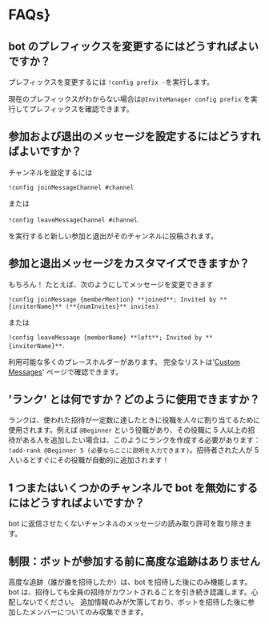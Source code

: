 # FAQs}

## bot のプレフィックスを変更するにはどうすればよいですか？

プレフィックスを変更するには `!config prefix -`を実行します。

現在のプレフィックスがわからない場合は`@InviteManager config prefix` を実行してプレフィックスを確認できます。

## 参加および退出のメッセージを設定するにはどうすればよいですか？

チャンネルを設定するには

`!config joinMessageChannel #channel`

または

`!config leaveMessageChannel #channel`.

を実行すると新しい参加と退出がそのチャンネルに投稿されます。

## 参加と退出メッセージをカスタマイズできますか？

もちろん！ たとえば、次のようにしてメッセージを変更できます

`!config joinMessage {memberMention} **joined**; Invited by **{inviterName}** (**{numInvites}** invites)`

または

`!config leaveMessage {memberName} **left**; Invited by **{inviterName}**`.

利用可能な多くのプレースホルダーがあります。 完全なリストは'[Custom Messages](/ja/modules/invites/custom-messages.md)' ページで確認できます。

## 'ランク' とは何ですか？どのように使用できますか？

ランクは、使われた招待が一定数に達したときに役職を人々に割り当てるために使用されます。例えば `@Beginner` という役職があり、その役職に 5 人以上の招待がある人を追加したい場合は、このようにランクを作成する必要があります： `!add-rank @Beginner 5 (必要ならここに説明を入力できます)`。招待者された人が 5 人いるとすぐにその役職が自動的に追加されます！

## 1 つまたはいくつかのチャンネルで bot を無効にするにはどうすればよいですか？

bot に返信させたくないチャンネルのメッセージの読み取り許可を取り除きます。

## 制限：ボットが参加する前に高度な追跡はありません

高度な追跡（誰が誰を招待したか）は、bot を招待した後にのみ機能します。 bot は、招待しても全員の招待がカウントされることを引き続き認識します。心配しないでください。 追加情報のみが欠落しており、ボットを招待した後に参加したメンバーについてのみ収集できます。
